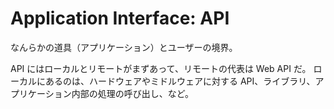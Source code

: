 # Application Interface: API

なんらかの道具（アプリケーション）とユーザーの境界。

API にはローカルとリモートがまずあって、リモートの代表は Web API だ。
ローカルにあるのは、ハードウェアやミドルウェアに対する API、ライブラリ、アプリケーション内部の処理の呼び出し、など。
